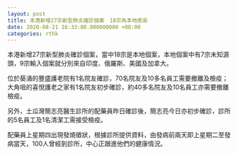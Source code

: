 ```yaml
---
layout: post
title: 本港新增27宗新型肺炎確診個案　18宗為本地感染
date: 2020-08-21 16:33:08.000000000 +08:00
categories: rthk
---
```


本港新增27宗新型肺炎確診個案，當中18宗是本地個案，本地個案中有7宗未知源頭，9宗輸入個案就分別來自印度、俄羅斯、美國及加拿大。

位於葵涌的豐盛護老院有1名院友確診，70名院友及10多名員工需要撤離及檢疫；大角咀的喜悅護老之家有1名院友初步確診，約40多名院友及10名員工亦需要撤離檢疫。

另外，土瓜灣簡志亮醫生診所的配藥員昨日確診後，簡志亮今日亦初步確診，診所的5名員工及1名清潔工需接受檢疫。

配藥員上星期四出現發燒徵狀，根據診所提供資料，由發病前兩天即上星期二至發病當天，100人曾經到診所，中心正跟進他們的健康情況。
